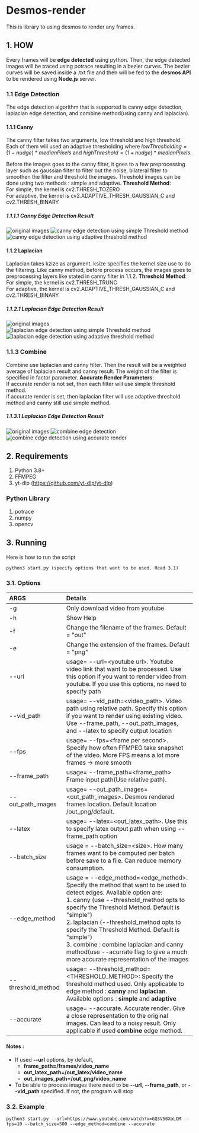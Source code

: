 # Desmos-render

This is library to using desmos to render any frames.

## 1. HOW

Every frames will be **edge detected** using python. Then, the edge detected images will be traced using potrace resulting in a bezier curves. The bezier curves will be saved inside a .txt file and then will be fed to the **desmos API** to be rendered using **Node.js** server.

### 1.1 Edge Detection

The edge detection algorithm that is supported is canny edge detection, laplacian edge detection, and combine method(using canny and laplacian).

#### 1.1.1 Canny

The canny filter takes two arguments, low threshold and high threshold. Each of them will used an adaptive thresholding where $lowThresholding= (1- nudge) * medianPixels$ and $highThreshold=(1 + nudge) * medianPixels$.

Before the images goes to the canny filter, it goes to a few preprocessing layer such as gaussian filter to filter out the noise, bilateral filter to smoothen the filter and threshold the images. Threshold images can be done using two methods : simple and adaptive. 
__Threshold Method__:
\
For simple, the kernel is cv2.THRESH_TOZERO
\
For adaptive, the kernel is cv2.ADAPTIVE_THRESH_GAUSSIAN_C and cv2.THRESH_BINARY

##### 1.1.1.1 Canny Edge Detection Result
![original images](img/original.jpg)
![canny edge detection using simple Threshold method](img/canny-simple.jpg)
![canny edge detection using adaptive threshold method](img/canny-adaptive.jpg)

#### 1.1.2 Laplacian
Laplacian takes kzize as argument. ksize specifies the kernel size use to do the filtering. 
Like canny method, before process occurs, the images goes to preprocessing layers like stated in canny filter in 1.1.2. 
__Threshold Method__:
\
For simple, the kernel is cv2.THRESH_TRUNC
\
For adaptive, the kernel is cv2.ADAPTIVE_THRESH_GAUSSIAN_C and cv2.THRESH_BINARY

##### 1.1.2.1 Laplacian Edge Detection Result 
![original images](img/original.jpg)
![laplacian edge detection using simple Threshold method](img/laplacian-simple.jpg)
![laplacian edge detection using adaptive threshold method](img/laplacian-adaptive.jpg)

### 1.1.3 Combine
Combine use laplacian and canny filter. Then the result will be a weighted average of laplacian result and canny result. The weight of the filter is specified in factor parameter. 
__Accurate Render Parameters__:
\
If accurate render is not set, then each filter will use simple threshold method. 
\
if accurate render is set, then laplacian filter will use adaptive threshold method and canny still use simple method. 
##### 1.1.3.1 Laplacian Edge Detection Result 
![original images](img/original.jpg)
![combine edge detection](img/combine.jpg)
![combine edge detection using accurate render](img/combine-accurate-render.jpg)

## 2. Requirements
1. Python 3.8+
2. FFMPEG
3. yt-dlp (https://github.com/yt-dlp/yt-dlp)
### Python Library
1. potrace
2. numpy
3. opencv

## 3. Running
Here is how to run the script
```shell
python3 start.py (specify options that want to be used. Read 3.1)
```
### 3.1. Options
| ARGS | Details |
| :--- | :--- |
| -g | Only download video from youtube
| -h | Show Help |
| -f | Change the filename of the frames. Default = "out" |
| -e | Change the extension of the frames. Default = "png" | 
| --url | usage= --url=\<youtube url>. Youtube video link that want to be processed. Use this option if you want to render video from youtube. If you use this options, no need to specify path 
|--vid_path | usage= --vid_path=\<video_path>.  Video path using relative path. Specify this option if you want to render using existing video. Use --frame_path, --out_path_images, and --latex to specify output location
| --fps | usage= --fps=\<frame per second>. Specify how often FFMPEG take snapshot of the video. More FPS means a lot more frames -> more smooth
| --frame_path | usage= --frame_path=\<frame_path> Frame input path(Use relative path).
| --out_path_images | usage= --out_path_images=\<out_path_images>. Desmos rendered frames location. Default location /out_png/default.
| --latex | usage= --latex=\<out_latex_path>. Use this to specify latex output path when using --frame_path option
| --batch_size | usage = --batch_size=\<size>. How many frames want to be computed per batch before save to a file. Can reduce memory consumption. 
| --edge_method | usage = --edge_method=\<edge_method>. Specify the method that want to be used to detect edges. Available option are:</br>1. canny (use --threshold_method opts to specify the Threshold Method. Default is "simple")</br>2. laplacian (--threshold_method opts to specify the Threshold Method. Default is "simple")</br>3. combine : combine laplacian and canny method(use --acurrate flag to give a much more accurate representation of the images
|--threshold_method| usage= --threshold_method=\<THRESHOLD_METHOD>: Specify the threshold method used. Only applicable to edge method : __canny__ and __laplacian__. Available options : __simple__ and __adaptive__|
|--accurate| usage= --accurate. Accurate render. Give a close representation to the original images. Can lead to a noisy result. Only applicable if used __combine__ edge method.|

#### Notes :
* If used __--url__ options, by default,
	* __frame_path=/frames/video_name__	
	* __out_latex_path=/out_latex/video_name__
	* __out_images_path=/out_png/video_name__
* To be able to process images there need to be __--url__, __--frame_path__, or __--vid_path__ specified. If not, the program will stop

### 3.2. Example
```shell
python3 start.py --url=https://www.youtube.com/watch?v=GQ3V50XoLOM --fps=10 --batch_size=500 --edge_method=combine --accurate
```
